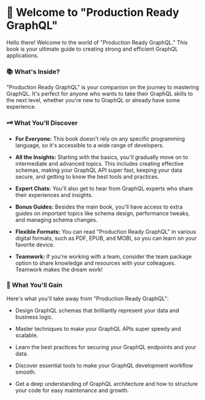 # 📖 Welcome to "Production Ready GraphQL"

Hello there! Welcome to the world of "Production Ready GraphQL." This book is your ultimate guide to creating strong and efficient GraphQL applications.

### 📚 What's Inside?

"Production Ready GraphQL" is your companion on the journey to mastering GraphQL. It's perfect for anyone who wants to take their GraphQL skills to the next level, whether you're new to GraphQL or already have some experience.

### 🗝️ What You'll Discover

- **For Everyone:** This book doesn't rely on any specific programming language, so it's accessible to a wide range of developers.

- **All the Insights:** Starting with the basics, you'll gradually move on to intermediate and advanced topics. This includes creating effective schemas, making your GraphQL API super fast, keeping your data secure, and getting to know the best tools and practices.

- **Expert Chats:** You'll also get to hear from GraphQL experts who share their experiences and insights.

- **Bonus Guides:** Besides the main book, you'll have access to extra guides on important topics like schema design, performance tweaks, and managing schema changes.

- **Flexible Formats:** You can read "Production Ready GraphQL" in various digital formats, such as PDF, EPUB, and MOBI, so you can learn on your favorite device.

- **Teamwork:** If you're working with a team, consider the team package option to share knowledge and resources with your colleagues. Teamwork makes the dream work!

### 🚀 What You'll Gain

Here's what you'll take away from "Production Ready GraphQL":

- Design GraphQL schemas that brilliantly represent your data and business logic.

- Master techniques to make your GraphQL APIs super speedy and scalable.

- Learn the best practices for securing your GraphQL endpoints and your data.

- Discover essential tools to make your GraphQL development workflow smooth.

- Get a deep understanding of GraphQL architecture and how to structure your code for easy maintenance and growth.
